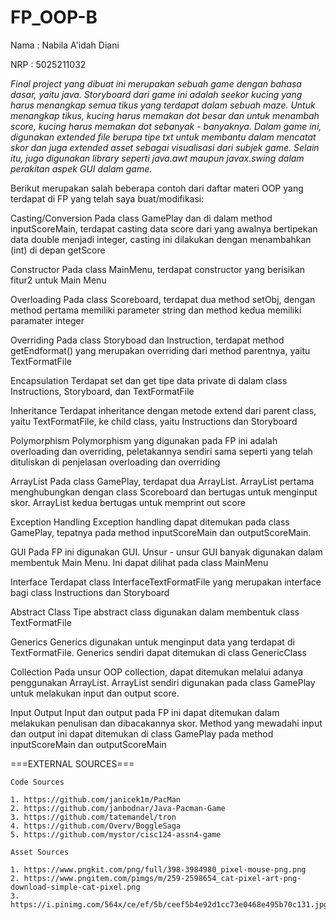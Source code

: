 # FP_OOP-B

Nama  : Nabila A'idah Diani

NRP   : 5025211032


*Final project yang dibuat ini merupakan sebuah game dengan bahasa dasar, yaitu java. Storyboard dari game ini adalah seekor kucing yang harus menangkap semua tikus yang terdapat dalam sebuah maze. Untuk menangkap tikus, kucing harus memakan dot besar dan untuk menambah score, kucing harus memakan dot sebanyak - banyaknya. Dalam game ini, digunakan extended file berupa tipe txt untuk membantu dalam mencatat skor dan juga extended asset sebagai visualisasi dari subjek game. Selain itu, juga digunakan library seperti java.awt maupun javax.swing dalam perakitan aspek GUI dalam game.*





Berikut merupakan salah beberapa contoh dari daftar materi OOP yang terdapat di FP yang telah saya buat/modifikasi:


Casting/Conversion
Pada class GamePlay dan di dalam method inputScoreMain, terdapat casting data score dari
yang awalnya bertipekan data double menjadi integer, casting ini dilakukan dengan menambahkan
(int) di depan getScore


Constructor
Pada class MainMenu, terdapat constructor yang berisikan fitur2 untuk Main Menu


Overloading
Pada class Scoreboard, terdapat dua method setObj, dengan method pertama memiliki parameter string
dan method kedua memiliki paramater integer 


Overriding
Pada class Storyboad dan Instruction, terdapat method getEndformat() yang merupakan overriding
dari method parentnya, yaitu TextFormatFile


Encapsulation
Terdapat set dan get tipe data private di dalam class Instructions, Storyboard, dan TextFormatFile


Inheritance
Terdapat inheritance dengan metode extend dari parent class, yaitu TextFormatFile, ke child class,
yaitu Instructions dan Storyboard


Polymorphism
Polymorphism yang digunakan pada FP ini adalah overloading dan overriding, peletakannya sendiri
sama seperti yang telah dituliskan di penjelasan overloading dan overriding


ArrayList
Pada class GamePlay, terdapat dua ArrayList. ArrayList pertama menghubungkan dengan class Scoreboard
dan bertugas untuk menginput skor. ArrayList kedua bertugas untuk memprint out score


Exception Handling
Exception handling dapat ditemukan pada class GamePlay, tepatnya pada method inputScoreMain dan
outputScoreMain.


GUI
Pada FP ini digunakan GUI. Unsur - unsur GUI banyak digunakan dalam membentuk Main Menu. Ini
dapat dilihat pada class MainMenu


Interface
Terdapat class InterfaceTextFormatFile yang merupakan interface bagi class Instructions dan
Storyboard


Abstract Class
Tipe abstract class digunakan dalam membentuk class TextFormatFile


Generics
Generics digunakan untuk menginput data yang terdapat di TextFormatFile. Generics sendiri
dapat ditemukan di class GenericClass


Collection
Pada unsur OOP collection, dapat ditemukan melalui adanya penggunakan ArrayList. ArrayList
sendiri digunakan pada class GamePlay untuk melakukan input dan output score.


Input Output
Input dan output pada FP ini dapat ditemukan dalam melakukan penulisan dan dibacakannya skor.
Method yang mewadahi input dan output ini dapat ditemukan di class GamePlay pada method
inputScoreMain dan outputScoreMain






===EXTERNAL SOURCES===

```Code Sources```
```
1. https://github.com/janicek1m/PacMan
2. https://github.com/janbodnar/Java-Pacman-Game
3. https://github.com/tatemandel/tron
4. https://github.com/Overv/BoggleSaga
5. https://github.com/mystor/cisc124-assn4-game

```

```Asset Sources```
```
1. https://www.pngkit.com/png/full/398-3984980_pixel-mouse-png.png
2. https://www.pngitem.com/pimgs/m/259-2598654_cat-pixel-art-png-download-simple-cat-pixel.png
3. https://i.pinimg.com/564x/ce/ef/5b/ceef5b4e92d1cc73e0468e495b70c131.jpg
```
